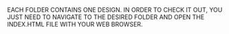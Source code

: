 EACH FOLDER CONTAINS ONE DESIGN. IN ORDER TO CHECK IT OUT, YOU JUST NEED TO NAVIGATE TO THE DESIRED FOLDER AND OPEN THE INDEX.HTML FILE WITH YOUR WEB BROWSER.